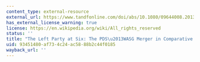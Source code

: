 ```yaml
---
content_type: external-resource
external_url: https://www.tandfonline.com/doi/abs/10.1080/09644008.2013.794454?journalCode=fgrp20
has_external_license_warning: true
license: https://en.wikipedia.org/wiki/All_rights_reserved
status: ''
title: "The Left Party at Six: The PDS\u2013WASG Merger in Comparative Perspective"
uid: 93451480-af73-4c24-ac58-88b2c44f0185
wayback_url: ''
---
```

